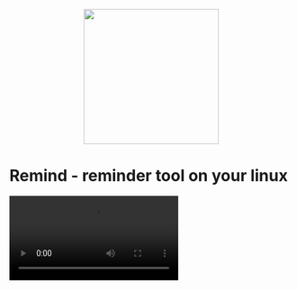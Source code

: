 <p align="center">
    <img src="https://github.com/user-attachments/assets/03067a06-abb5-445f-ba6a-0963af32e7fe" width="240"/>
</p>

# Remind - reminder tool on your linux

<video src="https://github.com/user-attachments/assets/918f7ee4-dd2a-4381-b605-da91a8988702"/>

# 💾 Installation
Before you install it, you must have the ``notify-send`` dependency. 

```bash
# Arch linux
sudo pacman -S libnotify

# Debian / Ubuntu
sudo apt install libnotify-bin

# Fedora
sudo dnf install libnotify
```

After that you can do this

```bash
wget https://github.com/insanXYZ/remind/releases/download/v1.0.0/remind-install.sh

sudo chmod a+x ./remind-install.sh

./remind-install.sh
```

# Usage
some examples of using remind
```bash
# create remind
remind set --name "go to school" --time "07:30"

# delete remind
remind delete --id 1

# check remind
remind check --id 1

# list all remind
remind ls
```

# License

This project is licensed under the MIT License - see the [LICENSE](./LICENSE) file for details.